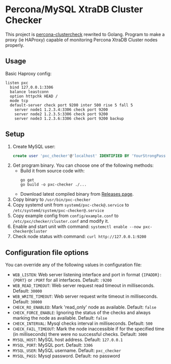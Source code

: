 # Percona/MySQL XtraDB Cluster Checker
This project is [percona-clustercheck](https://github.com/olafz/percona-clustercheck) rewrited to Golang.
Program to make a proxy (ie HAProxy) capable of monitoring Percona XtraDB Cluster nodes properly.

## Usage

Basic Haproxy config:
```
listen pxc
  bind 127.0.0.1:3306
  balance leastconn
  option httpchk HEAD /
  mode tcp
  default-server check port 9200 inter 500 rise 5 fall 5
    server node1 1.2.3.4:3306 check port 9200
    server node2 1.2.3.5:3306 check port 9200
    server node3 1.2.3.6:3306 check port 9200 backup
```

## Setup

1. Create MySQL user:
    ```sql
    create user 'pxc_checker'@'localhost' IDENTIFIED BY 'YourStrongPassword'; GRANT PROCESS ON *.* TO 'pxc_checker'@'localhost';
    ```
2. Get program binary. You can choose one of the following methods:
    -  Build it from source code with:
          ```
          go get
          go build -o pxc-checker ./...
          ```
    - Download latest compiled binary from [Releases page](https://github.com/larrabee/pxc-checker/releases).
3. Copy binary to `/usr/bin/pxc-checker`
4. Copy systemd unit from `systemd/pxc-check@.service` to `/etc/systemd/system/pxc-checker@.service`
5. Copy example config from `config/example.conf` to `/etc/pxc/checker/cluster.conf` and modify it.
6. Enable and start unit with command: `systemctl enable --now pxc-checker@cluster`
7. Check node status with command: `curl http://127.0.0.1:9200`

## Configuration file options
You can override any of the following values in configuration file:

- `WEB_LISTEN`: Web server listening interface and port in format `{IPADDR}:{PORT}` or `:PORT` for all interfaces. Default: `:9200`
- `WEB_READ_TIMEOUT`: Web server request read timeout in milliseconds. Default: `30000`
- `WEB_WRITE_TIMEOUT`: Web server request write timeout in milliseconds. Default: `30000`
- `CHECK_RO_ENABLED`: Mark 'read_only' node as available. Default: `false`
- `CHECK_FORCE_ENABLE`: Ignoring the status of the checks and always marking the node as available. Default: `false`
- `CHECK_INTERVAL`: Mysql checks interval in milliseconds. Default: `500`
- `CHECK_FAIL_TIMEOUT`: Mark the node inaccessible if for the specified time (in milliseconds) there were no successful checks. Default: `3000`
- `MYSQL_HOST`: MySQL host address. Default: `127.0.0.1`
- `MYSQL_PORT`: MySQL port. Default: `3306`
- `MYSQL_USER`: MySQL username. Default: `pxc_checker`
- `MYSQL_PASS`: Mysql password. Default: no password

